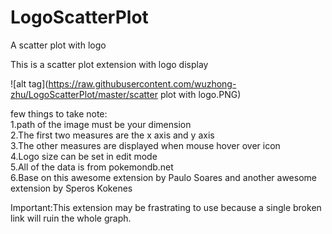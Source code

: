# LogoScatterPlot

A scatter plot with logo</br>

This is a scatter plot extension with logo display</br>


![alt tag](https://raw.githubusercontent.com/wuzhong-zhu/LogoScatterPlot/master/scatter plot with logo.PNG)


few things to take note:</br>
1.path of the image must be your dimension</br>
2.The first two measures are the x axis and y axis</br>
3.The other measures are displayed when mouse hover over icon</br>
4.Logo size can be set in edit mode</br>
5.All of the data is from pokemondb.net</br>
6.Base on this awesome extension <Qlik Sense D3 Scatter Plot Chart> by Paulo Soares and another awesome extension <D3 Visualization Library> by Speros Kokenes
</br>

Important:This extension may be frastrating to use because a single broken link will ruin the whole graph. 
